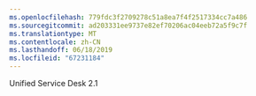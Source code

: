 ```yaml
---
ms.openlocfilehash: 779fdc3f2709278c51a8ea7f4f2517334cc7a486
ms.sourcegitcommit: ad203331ee9737e82ef70206ac04eeb72a5f9c7f
ms.translationtype: MT
ms.contentlocale: zh-CN
ms.lasthandoff: 06/18/2019
ms.locfileid: "67231184"
---
```

Unified Service Desk 2.1